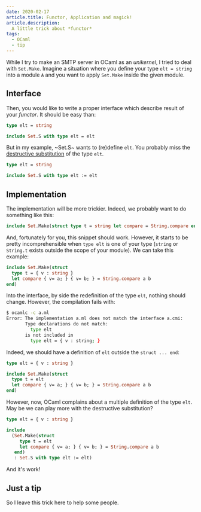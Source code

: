```yaml
---
date: 2020-02-17
article.title: Functor, Application and magick!
article.description:
  A little trick about *functor*
tags:
  - OCaml
  - tip
---
```


While I try to make an SMTP server in OCaml as an *unikernel*, I tried to deal
with `Set.Make`. Imagine a situation where you define your type `elt = string`
into a module `A` and you want to apply `Set.Make` inside the given module.

## Interface

Then, you would like to write a proper interface which describe result of your
*functor*. It should be easy than:

```ocaml
type elt = string

include Set.S with type elt = elt
```

But in my example, ~Set.S~ wants to (re)define `elt`. You probably miss the
[destructive substitution][destructive-substitution] of the type `elt`.

```ocaml
type elt = string

include Set.S with type elt := elt
```

## Implementation

The implementation will be more trickier. Indeed, we probably want to do
something like this:

```ocaml
include Set.Make(struct type t = string let compare = String.compare end)
```

And, fortunately for you, this snippet should work. However, it starts to be
pretty incomprehensible when `type elt` is one of your type (`string` or
`String.t` exists outside the scope of your module). We can take this example:

```ocaml
include Set.Make(struct
  type t = { v : string }
  let compare { v= a; } { v= b; } = String.compare a b
end)
```

Into the interface, by side the redefinition of the type `elt`, nothing should
change. However, the compilation fails with:

```sh
$ ocamlc -c a.ml
Error: The implementation a.ml does not match the interface a.cmi:
       Type declarations do not match:
         type elt
       is not included in
         type elt = { v : string; }
```

Indeed, we should have a definition of `elt` outside the `struct ... end`:

```ocaml
type elt = { v : string }

include Set.Make(struct
  type t = elt
  let compare { v= a; } { v= b; } = String.compare a b
end)
```

However, now, OCaml complains about a multiple definition of the type `elt`.
May be we can play more with the destructive substitution?

```ocaml
type elt = { v : string }

include
  (Set.Make(struct
     type t = elt
     let compare { v= a; } { v= b; } = String.compare a b
   end)
   : Set.S with type elt := elt)
```

And it's work!

## Just a tip

So I leave this trick here to help some people.

[destructive-substitution]: https://caml.inria.fr/pub/docs/manual-ocaml/manual030.html#sec252
